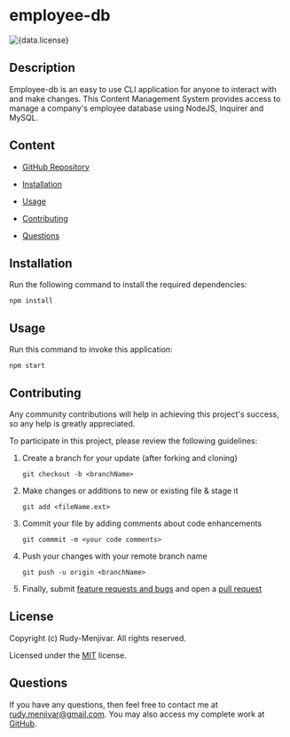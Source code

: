 # employee-db
![{data.license}](https://shields.io/badge/license-MIT-green)

## Description
    
Employee-db is an easy to use CLI application for anyone to interact with and make changes. This Content Management System provides access to manage a company's employee database using NodeJS, Inquirer and MySQL.
    

## Content

* [GitHub Repository](https://github.com/Rudy-Menjivar/employee-db/)

* [Installation](#installation)

* [Usage](#usage)

* [Contributing](#contributing)

* [Questions](#questions)

## Installation

Run the following command to install the required dependencies:
```
npm install
```
  

## Usage

Run this command to invoke this application:
```
npm start
```
  

## Contributing
    
Any community contributions will help in achieving this project's success, so any help is greatly appreciated.
    
To participate in this project, please review the following guidelines:
    
1. Create a branch for your update (after forking and cloning)
    
   `git checkout -b <branchName>`
    
2. Make changes or additions to new or existing file & stage it
    
   `git add <fileName.ext>`
    
3. Commit your file by adding comments about code enhancements
    
   `git commmit -m <your code comments>`
    
4. Push your changes with your remote branch name
    
   `git push -u origin <branchName>`
    
5. Finally, submit [feature requests and bugs](https://github.com/Rudy-Menjivar/employee-db/issues) and open a [pull request](https://github.com/Rudy-Menjivar/employee-db/pulls)


## License

Copyright (c) Rudy-Menjivar. All rights reserved.
    
Licensed under the [MIT](./LICENSE.txt) license.


## Questions
  
If you have any questions, then feel free to contact me at rudy.menjivar@gmail.com. You may also access my complete work at [GitHub](https://github.com/Rudy-Menjivar).